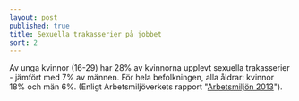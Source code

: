 ```yaml
---
layout: post
published: true
title: Sexuella trakasserier på jobbet
sort: 2
---
```





Av unga kvinnor (16-29) har 28% av kvinnorna upplevt sexuella trakasserier - jämfört med 7% av männen. För hela befolkningen, alla åldrar: kvinnor 18% och män 6%. (Enligt Arbetsmiljöverkets rapport "[Arbetsmiljön 2013](https://www.av.se/globalassets/filer/statistik/arbetsmiljostatistik-arbetsmiljon-2013-rapport-2014-03.pdf)").
